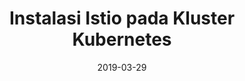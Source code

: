 ---
title: "Instalasi Istio pada Kluster Kubernetes"
date: 2019-03-29
tags: [helm, istio, kubernetes]
---
